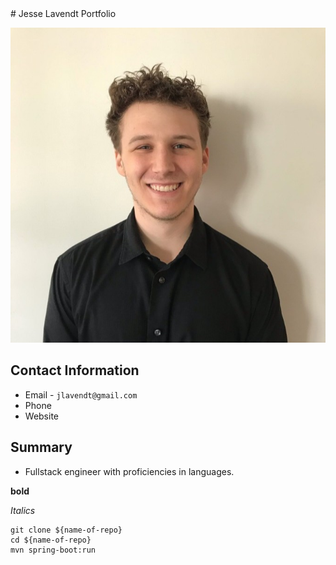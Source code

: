 <link rel="stylesheet" type="text/css" media="all" href="./style.css"/>
# Jesse Lavendt Portfolio

![Picture of Jesse](mypicture.jpeg)


## Contact Information
* Email - `jlavendt@gmail.com`
* Phone
* Website

## Summary
* Fullstack engineer with proficiencies in languages.

**bold**

_Italics_ 

```
git clone ${name-of-repo}
cd ${name-of-repo}
mvn spring-boot:run
```
